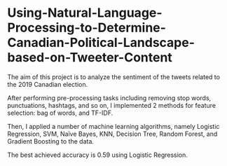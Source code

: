 # Using-Natural-Language-Processing-to-Determine-Canadian-Political-Landscape-based-on-Tweeter-Content
The aim of this project is to analyze the sentiment of the tweets related to the 2019 Canadian election. 

After performing pre-processing tasks including removing stop words, punctuations, hashtags, and so on, I implemented 2 methods for feature selection: bag of words, and TF-IDF.

Then, I applied a number of machine learning algorithms, namely Logistic Regression, SVM, Naïve Bayes, KNN, Decision Tree, Random Forest, and Gradient Boosting to the data. 

The best achieved accuracy is 0.59 using Logistic Regression.
